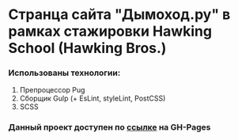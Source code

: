 # Странца сайта "Дымоход.ру" в рамках стажировки Hawking School (Hawking Bros.)

### Использованы технологии:
1. Препроцессор Pug
2. Сборщик Gulp (+ EsLint, styleLint, PostCSS) 
3. SCSS

### Данный проект доступен по [ссылке](https://sergeikachenia.github.io/1-week-SergeiKachenia/) на GH-Pages


